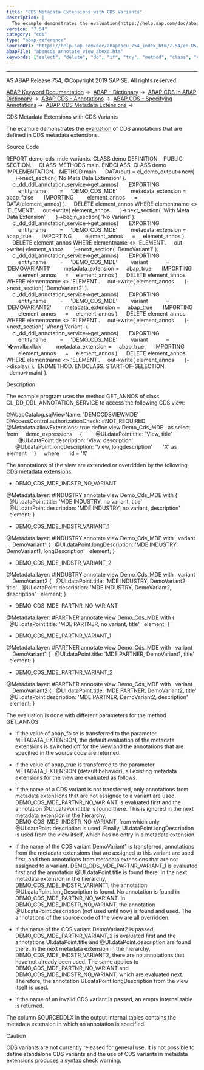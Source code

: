```yaml
---
title: "CDS Metadata Extensions with CDS Variants"
description: |
  The example demonstrates the evaluation(https://help.sap.com/doc/abapdocu_754_index_htm/7.54/en-US/abencds_meta_data_extension_eval.htm) of CDS annotations that are defined in CDS metadata extensions. Source Code REPORT demo_cds_mde_variants. CLASS demo DEFINITION. PUBLIC SECTION. CLASS-METHODS
version: "7.54"
category: "cds"
type: "abap-reference"
sourceUrl: "https://help.sap.com/doc/abapdocu_754_index_htm/7.54/en-US/abencds_annotate_view_abexa.htm"
abapFile: "abencds_annotate_view_abexa.htm"
keywords: ["select", "delete", "do", "if", "try", "method", "class", "data", "internal-table", "abencds", "annotate", "view", "abexa"]
---
```


* * *

AS ABAP Release 754, ©Copyright 2019 SAP SE. All rights reserved.

[ABAP Keyword Documentation](https://help.sap.com/doc/abapdocu_754_index_htm/7.54/en-US/abenabap.htm) →  [ABAP - Dictionary](https://help.sap.com/doc/abapdocu_754_index_htm/7.54/en-US/abenabap_dictionary.htm) →  [ABAP CDS in ABAP Dictionary](https://help.sap.com/doc/abapdocu_754_index_htm/7.54/en-US/abencds.htm) →  [ABAP CDS - Annotations](https://help.sap.com/doc/abapdocu_754_index_htm/7.54/en-US/abencds_annotations.htm) →  [ABAP CDS - Specifying Annotations](https://help.sap.com/doc/abapdocu_754_index_htm/7.54/en-US/abencds_anno_usage.htm) →  [ABAP CDS Metadata Extensions](https://help.sap.com/doc/abapdocu_754_index_htm/7.54/en-US/abencds_meta_data_extensions.htm) → 

CDS Metadata Extensions with CDS Variants

The example demonstrates the [evaluation](https://help.sap.com/doc/abapdocu_754_index_htm/7.54/en-US/abencds_meta_data_extension_eval.htm) of CDS annotations that are defined in CDS metadata extensions.

Source Code

REPORT demo\_cds\_mde\_variants.
CLASS demo DEFINITION.
  PUBLIC SECTION.
    CLASS-METHODS main.
ENDCLASS.
CLASS demo IMPLEMENTATION.
  METHOD main.
    DATA(out) = cl\_demo\_output=>new(
      )->next\_section( 'No Meta Data Extension' ).
    cl\_dd\_ddl\_annotation\_service=>get\_annos(
      EXPORTING
        entityname         =     'DEMO\_CDS\_MDE'
        metadata\_extension =     abap\_false
      IMPORTING
        element\_annos      =     DATA(element\_annos) ).
    DELETE element\_annos WHERE elementname <> 'ELEMENT'.
    out->write( element\_annos
      )->next\_section( 'With Meta Data Extension'
      )->begin\_section( 'No Variant' ).
    cl\_dd\_ddl\_annotation\_service=>get\_annos(
      EXPORTING
        entityname         =     'DEMO\_CDS\_MDE'
        metadata\_extension =     abap\_true
      IMPORTING
        element\_annos      =     element\_annos ).
    DELETE element\_annos WHERE elementname <> 'ELEMENT'.
    out->write( element\_annos
      )->next\_section( 'DemoVariant1' ).
    cl\_dd\_ddl\_annotation\_service=>get\_annos(
      EXPORTING
        entityname         =     'DEMO\_CDS\_MDE'
        variant            =     'DEMOVARIANT1'
        metadata\_extension =     abap\_true
      IMPORTING
        element\_annos      =     element\_annos ).
    DELETE element\_annos WHERE elementname <> 'ELEMENT'.
    out->write( element\_annos
      )->next\_section( 'DemoVariant2' ).
    cl\_dd\_ddl\_annotation\_service=>get\_annos(
      EXPORTING
        entityname         =     'DEMO\_CDS\_MDE'
        variant            =     'DEMOVARIANT2'
        metadata\_extension =     abap\_true
      IMPORTING
        element\_annos      =     element\_annos ).
    DELETE element\_annos WHERE elementname <> 'ELEMENT'.
    out->write( element\_annos
      )->next\_section( 'Wrong Variant' ).
    cl\_dd\_ddl\_annotation\_service=>get\_annos(
      EXPORTING
        entityname         =     'DEMO\_CDS\_MDE'
        variant            =     '�wrxlbrxlkrk'
        metadata\_extension =     abap\_true
      IMPORTING
        element\_annos      =     element\_annos ).
    DELETE element\_annos WHERE elementname <> 'ELEMENT'.
    out->write( element\_annos
      )->display( ).  ENDMETHOD.
ENDCLASS.
START-OF-SELECTION.
  demo=>main( ).

Description

The example program uses the method GET\_ANNOS of class CL\_DD\_DDL\_ANNOTATION\_SERVICE to access the following CDS view:

@AbapCatalog.sqlViewName: 'DEMOCDSVIEWMDE'
@AccessControl.authorizationCheck: #NOT\_REQUIRED
@Metadata.allowExtensions: true
define view Demo\_Cds\_MDE
  as select from
    demo\_expressions
    {
        @UI.dataPoint.title: 'View, title'
        @UI.dataPoint.description: 'View, description'
        @UI.dataPoint.longDescription: 'View, longdescription'
      'X' as element
    }
    where
      id = 'X'          

The annotations of the view are extended or overridden by the following [CDS metadata extensions](https://help.sap.com/doc/abapdocu_754_index_htm/7.54/en-US/abencds_metadata_extension_glosry.htm "Glossary Entry"):

-   DEMO\_CDS\_MDE\_INDSTR\_NO\_VARIANT

@Metadata.layer: #INDUSTRY
annotate view Demo\_Cds\_MDE with
{
  @UI.dataPoint.title: 'MDE INDUSTRY, no variant, title'
  @UI.dataPoint.description: 'MDE INDUSTRY, no variant, description'
  element;
}

-   DEMO\_CDS\_MDE\_INDSTR\_VARIANT\_1

@Metadata.layer: #INDUSTRY
annotate view Demo\_Cds\_MDE with
  variant
    DemoVariant1
{
  @UI.dataPoint.longDescription: 'MDE INDUSTRY, DemoVariant1, longDescription'
  element;
}

-   DEMO\_CDS\_MDE\_INDSTR\_VARIANT\_2

@Metadata.layer: #INDUSTRY
annotate view Demo\_Cds\_MDE with
  variant
    DemoVariant2
{
  @UI.dataPoint.title: 'MDE INDUSTRY, DemoVariant2, title'
  @UI.dataPoint.description: 'MDE INDUSTRY, DemoVariant2, description'
  element;
}

-   DEMO\_CDS\_MDE\_PARTNR\_NO\_VARIANT

@Metadata.layer: #PARTNER
annotate view Demo\_Cds\_MDE with
{
  @UI.dataPoint.title: 'MDE PARTNER, no variant, title'
  element;
}

-   DEMO\_CDS\_MDE\_PARTNR\_VARIANT\_1

@Metadata.layer: #PARTNER
annotate view Demo\_Cds\_MDE with
  variant
    DemoVariant1
{
  @UI.dataPoint.title: 'MDE PARTNER, DemoVariant1, title'
  element;
}

-   DEMO\_CDS\_MDE\_PARTNR\_VARIANT\_2

@Metadata.layer: #PARTNER
annotate view Demo\_Cds\_MDE with
  variant
    DemoVariant2
{
  @UI.dataPoint.title: 'MDE PARTNER, DemoVariant2, title'
  @UI.dataPoint.description: 'MDE PARTNER, DemoVariant2, description'
  element;
}

The evaluation is done with different parameters for the method GET\_ANNOS:

-   If the value of abap\_false is transferred to the parameter METADATA\_EXTENSION, the default evaluation of the metadata extensions is switched off for the view and the annotations that are specified in the source code are returned.

-   If the value of abap\_true is transferred to the parameter METADATA\_EXTENSION (default behavior), all existing metadata extensions for the view are evaluated as follows.

-   If the name of a CDS variant is not transferred, only annotations from metadata extensions that are not assigned to a variant are used. DEMO\_CDS\_MDE\_PARTNR\_NO\_VARIANT is evaluated first and the annotation @UI.dataPoint.title is found there. This is ignored in the next metadata extension in the hierarchy, DEMO\_CDS\_MDE\_INDSTR\_NO\_VARIANT, from which only @UI.dataPoint.description is used. Finally, UI.dataPoint.longDescription is used from the view itself, which has no entry in a metadata extension.

-   If the name of the CDS variant DemoVariant1 is transferred, annotations from the metadata extensions that are assigned to this variant are used first, and then annotations from metadata extensions that are not assigned to a variant. DEMO\_CDS\_MDE\_PARTNR\_VARIANT\_1 is evaluated first and the annotation @UI.dataPoint.title is found there. In the next metadata extension in the hierarchy, DEMO\_CDS\_MDE\_INDSTR\_VARIANT1, the annotation @UI.dataPoint.longDescription is found. No annotation is found in DEMO\_CDS\_MDE\_PARTNR\_NO\_VARIANT. In DEMO\_CDS\_MDE\_INDSTR\_NO\_VARIANT, the annotation @UI.dataPoint.description (not used until now) is found and used. The annotations of the source code of the view are all overridden.

-   If the name of the CDS variant DemoVariant2 is passed, DEMO\_CDS\_MDE\_PARTNR\_VARIANT\_2 is evaluated first and the annotations UI.dataPoint.title and @UI.dataPoint.description are found there. In the next metadata extension in the hierarchy, DEMO\_CDS\_MDE\_INDSTR\_VARIANT2, there are no annotations that have not already been used. The same applies to DEMO\_CDS\_MDE\_PARTNR\_NO\_VARIANT and DEMO\_CDS\_MDE\_INDSTR\_NO\_VARIANT, which are evaluated next. Therefore, the annotation UI.dataPoint.longDescription from the view itself is used.

-   If the name of an invalid CDS variant is passed, an empty internal table is returned.

The column SOURCEDDLX in the output internal tables contains the metadata extension in which an annotation is specified.

Caution

CDS variants are not currently released for general use. It is not possible to define standalone CDS variants and the use of CDS variants in metadata extensions produces a syntax check warning.